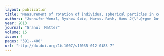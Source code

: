 ```yaml
---
layout: publication
title: "Measurement of rotation of individual spherical particles in cohesive granulates"
authors: "Jennifer Wenzl, Ryohei Seto, Marcel Roth, Hans-J{\"u}rgen Butt, G{\"u}nter K. Auernhammer"
year: 2013
journal: "Granul. Matter"
volume: 15
issue: 4
pages: "391--400"
url: "http://dx.doi.org/10.1007/s10035-012-0383-7"
---
```

